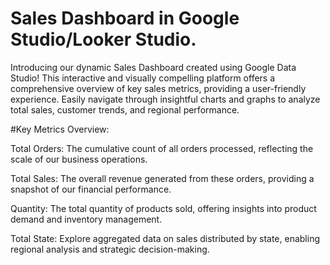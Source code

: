 # Sales Dashboard in Google Studio/Looker Studio.
Introducing our dynamic Sales Dashboard created using Google Data Studio! This interactive and visually compelling platform offers a comprehensive overview of key sales metrics, providing a user-friendly experience. Easily navigate through insightful charts and graphs to analyze total sales, customer trends, and regional performance. 

#Key Metrics Overview:

Total Orders: The cumulative count of all orders processed, reflecting the scale of our business operations.

Total Sales: The overall revenue generated from these orders, providing a snapshot of our financial performance.

Quantity: The total quantity of products sold, offering insights into product demand and inventory management.

Total State: Explore aggregated data on sales distributed by state, enabling regional analysis and strategic decision-making.


